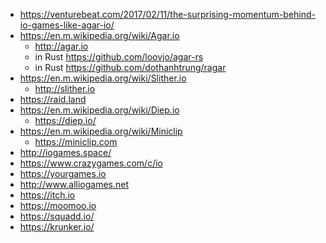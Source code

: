- https://venturebeat.com/2017/02/11/the-surprising-momentum-behind-io-games-like-agar-io/
- https://en.m.wikipedia.org/wiki/Agar.io
  - http://agar.io
  - in Rust https://github.com/loovjo/agar-rs
  - in Rust https://github.com/dothanhtrung/ragar
- https://en.m.wikipedia.org/wiki/Slither.io
  - http://slither.io
- https://raid.land
- https://en.m.wikipedia.org/wiki/Diep.io
  - https://diep.io/
- https://en.m.wikipedia.org/wiki/Miniclip
  - https://miniclip.com
- http://iogames.space/
- https://www.crazygames.com/c/io
- https://yourgames.io
- http://www.alliogames.net
- https://itch.io
- https://moomoo.io
- https://squadd.io/
- https://krunker.io/
